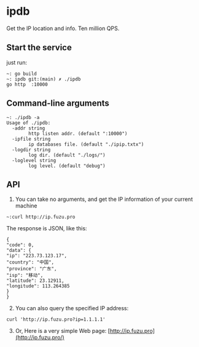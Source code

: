 # ipdb
Get the IP location and info. Ten million QPS.


## Start the service
just run:
``` shell
~: go build
~: ipdb git:(main) ✗ ./ipdb
go http  :10000
```

## Command-line arguments
``` shell
~: ./ipdb -a
Usage of ./ipdb:
  -addr string
    	http listen addr. (default ":10000")
  -ipfile string
    	ip databases file. (default "./ipip.txtx")
  -logdir string
    	log dir. (default "./logs/")
  -loglevel string
    	log level. (default "debug")
```

## API

1. You can take no arguments, and get the IP information of your current machine
```
~:curl http://ip.fuzu.pro
```

The response is JSON, like this:
```
{
"code": 0,
"data": {
"ip": "223.73.123.17",
"country": "中国",
"province": "广东",
"isp": "移动",
"latitude": 23.12911,
"longitude": 113.264385
}
}
```

2. You can also query the specified IP address:
```
curl 'http://ip.fuzu.pro?ip=1.1.1.1'
```

3. Or, Here is a very simple Web page: [http://ip.fuzu.pro](http://ip.fuzu.pro/)